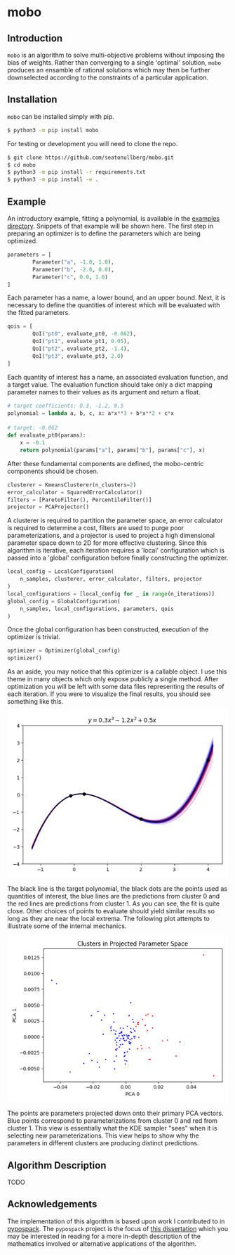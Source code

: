 # mobo

## Introduction

`mobo` is an algorithm to solve multi-objective problems without imposing the bias of weights. Rather than converging to a single 'optimal' solution, `mobo` produces an ensamble of rational solutions which may then be further downselected according to the constraints of a particular application.

## Installation

`mobo` can be installed simply with pip.

```bash
$ python3 -m pip install mobo
```

For testing or development you will need to clone the repo.

```bash
$ git clone https://github.com/seatonullberg/mobo.git
$ cd mobo
$ python3 -m pip install -r requirements.txt
$ python3 -m pip install -e .
```

## Example

An introductory example, fitting a polynomial, is available in the [examples directory](./examples). Snippets of that example will be shown here. The first step in preparing an optimizer is to define the parameters which are being optimized.

```python
parameters = [
        Parameter("a", -1.0, 1.0),
        Parameter("b", -2.0, 0.0),
        Parameter("c", 0.0, 1.0)
]
```

Each parameter has a name, a lower bound, and an upper bound. Next, it is necessary to define the quantities of interest which will be evaluated with the fitted parameters.

```python
qois = [
        QoI("pt0", evaluate_pt0, -0.062),
        QoI("pt1", evaluate_pt1, 0.05),
        QoI("pt2", evaluate_pt2, -1.4),
        QoI("pt3", evaluate_pt3, 2.0)
]
```

Each quantity of interest has a name, an associated evaluation function, and a target value. The evaluation function should take only a dict mapping parameter names to their values as its argument and return a float.

```python
# target coefficients: 0.3, -1.2, 0.5
polynomial = lambda a, b, c, x: a*x**3 + b*x**2 + c*x

# target: -0.062
def evaluate_pt0(params):
    x = -0.1
    return polynomial(params["a"], params["b"], params["c"], x)
```

After these fundamental components are defined, the mobo-centric components should be chosen.

```python
clusterer = KmeansClusterer(n_clusters=2)
error_calculator = SquaredErrorCalculator()
filters = [ParetoFilter(), PercentileFilter()]
projector = PCAProjector()
```

A clusterer is required to partition the parameter space, an error calculator is required to determine a cost, filters are used to purge poor parameterizations, and a projector is used to project a high dimensional parameter space down to 2D for more effective clustering. Since this algorithm is iterative, each iteration requires a 'local' configuration which is passed into a 'global' configuration before finally constructing the optimizer.

```python
local_config = LocalConfiguration(
    n_samples, clusterer, error_calculator, filters, projector
)
local_configurations = [local_config for _ in range(n_iterations)]
global_config = GlobalConfiguration(
    n_samples, local_configurations, parameters, qois
)
```

Once the global configuration has been constructed, execution of the optimizer is trivial.

```python
optimizer = Optimizer(global_config)
optimizer()
```

As an aside, you may notice that this optimizer is a callable object. I use this theme in many objects which only expose publicly a single method. After optimization you will be left with some data files representing the results of each iteration. If you were to visualize the final results, you should see something like this.

![polynomial fit results](./figures/polynomial_predictions.png)

The black line is the target polynomial, the black dots are the points used as quantities of interest, the blue lines are the predictions from cluster 0 and the red lines are predictions from cluster 1. As you can see, the fit is quite close. Other choices of points to evaluate should yield similar results so long as they are near the local extrema. The following plot attempts to illustrate some of the internal mechanics.

![polynomial cluster results](./figures/polynomial_clusters.png)

The points are parameters projected down onto their primary PCA vectors. Blue points correspond to parameterizations from cluster 0 and red from cluster 1. This view is essentially what the KDE sampler "sees" when it is selecting new parameterizations. This view helps to show why the parameters in different clusters are producing distinct predictions.

## Algorithm Description

TODO

## Acknowledgements

The implementation of this algorithm is based upon work I contributed to in [pypospack](https://github.com/eragasa/pypospack). The `pypospack` project is the focus of [this dissertation](http://phillpot.mse.ufl.edu/wp-content/uploads/2019/08/2019_Ragasa_Dissertation.pdf) which you may be interested in reading for a more in-depth description of the mathematics involved or alternative applications of the algorithm.
